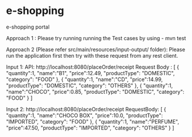 # e-shopping
e-shopping portal

Approach 1 :
Please try running running the Test cases by using - mvn test

Approach 2 (Please refer src/main/resources/input-output/ folder):
Please run the application first then try with these request from any rest client.

Input 1:
API: http://localhost:8080/placeOrder/receipt
Request Body : 
[
  {
    "quantity":1,
    "name":"B1",
    "price":12.49,
    "productType": "DOMESTIC",
    "category": "FOOD"
  },
  {
    "quantity":1,
    "name":"CD",
    "price":14.99,
    "productType": "DOMESTIC",
    "category": "OTHERS"
  },
  {
    "quantity":1,
    "name":"CHOCO",
    "price":0.85,
    "productType": "DOMESTIC",
    "category": "FOOD"
  }
]

Input 2:
http://localhost:8080/placeOrder/receipt
RequestBody:
[
  {
    "quantity":1,
    "name":"CHOCO BOX",
    "price":10.0,
    "productType": "IMPORTED",
    "category": "FOOD"
  },
  {
    "quantity":1,
    "name":"PERFUME",
    "price":47.50,
    "productType": "IMPORTED",
    "category": "OTHERS"
  }
]
